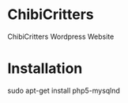 ChibiCritters
=============

ChibiCritters Wordpress Website

# Installation #

sudo apt-get install php5-mysqlnd